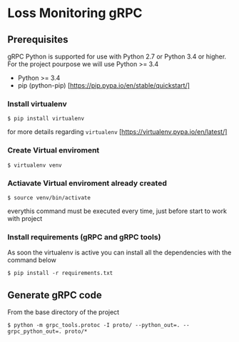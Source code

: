 # Loss Monitoring gRPC #



## Prerequisites

gRPC Python is supported for use with Python 2.7 or Python 3.4 or higher.
For the project pourpose we will use Python >= 3.4

* Python >= 3.4
* pip (python-pip) [https://pip.pypa.io/en/stable/quickstart/]

### Install virtualenv

    $ pip install virtualenv
for more details regarding `virtualenv` [https://virtualenv.pypa.io/en/latest/]
### Create Virtual enviroment

    $ virtualenv venv

### Actiavate Virtual enviroment already created

    $ source venv/bin/activate
everythis command must be executed every time, just before start to work with project

### Install requirements (gRPC and gRPC tools)
As soon the virtualenv is active you can install all the dependencies with the command below

    $ pip install -r requirements.txt

## Generate gRPC code

From the base directory of the project

    $ python -m grpc_tools.protoc -I proto/ --python_out=. --grpc_python_out=. proto/*
